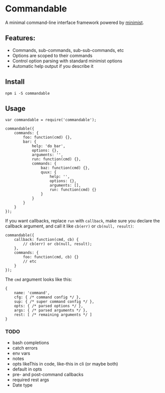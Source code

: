 # Commandable

A minimal command-line interface framework powered by
[minimist](https://github.com/substack/minimist).

## Features:

- Commands, sub-commands, sub-sub-commands, etc
- Options are scoped to their commands
- Control option parsing with standard minimist options
- Automatic help output if you describe it

## Install

```
npm i -S commandable
```

## Usage

```
var commandable = require('commandable');

commandable({
    commands: {
        foo: function(cmd) {},
        bar: {
            help: 'do bar',
            options: {},
            arguments: '',
            run: function(cmd) {},
            commands: {
                baz: function(cmd) {},
                quux: {
                    help: '',
                    options: {},
                    arguments: [],
                    run: function(cmd) {}
                }
            }
        }
    }
});
```

If you want callbacks, replace `run` with `callback`, make sure you declare the
callback argument, and call it like `cb(err)` or `cb(null, result)`:

```
commandable({
    callback: function(cmd, cb) {
        // cb(err) or cb(null, result);
    },
    commands: {
        foo: function(cmd, cb) {}
        // etc
    }
});
```

The `cmd` argument looks like this:

```
{
    name: 'command',
    cfg: { /* command config */ },
    sup: { /* super command config */ },
    opts: { /* parsed options */ },
    args: { /* parsed arguments */ },
    rest: [ /* remaining arguments */ ]
}
```

### TODO

- bash completions
- catch errors
- env vars
- notes
- opts likeThis in code, like-this in cli (or maybe both)
- default in opts
- pre- and post-command callbacks
- required rest args
- Date type

